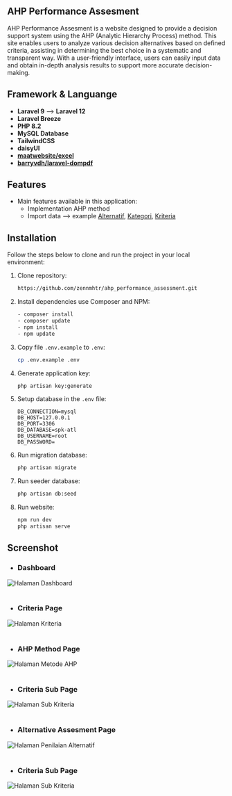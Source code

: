 ## AHP Performance Assesment
AHP Performance Assesment is a website designed to provide a decision support system using the AHP (Analytic Hierarchy Process) method. This site enables users to analyze various decision alternatives based on defined criteria, assisting in determining the best choice in a systematic and transparent way. With a user-friendly interface, users can easily input data and obtain in-depth analysis results to support more accurate decision-making.

## Framework & Languange
- **Laravel 9** --> **Laravel 12**
- **Laravel Breeze**
- **PHP 8.2**
- **MySQL Database**
- **TailwindCSS**
- **daisyUI**
- **[maatwebsite/excel](https://laravel-excel.com/)**
- **[barryvdh/laravel-dompdf](https://github.com/barryvdh/laravel-dompdf)**

## Features

- Main features available in this application:
  - Implementation AHP method
  - Import data --> example [Alternatif](https://github.com/user-attachments/files/23052105/Import.Alternatif.xlsx), [Kategori](https://github.com/user-attachments/files/23052107/Import.Kategori.xlsx), [Kriteria](https://github.com/user-attachments/files/23052106/Import.Kriteria.xlsx)
    
## Installation
Follow the steps below to clone and run the project in your local environment:
1. Clone repository:

    ```bash
    https://github.com/zennmhtr/ahp_performance_assessment.git
    ```

2. Install dependencies use Composer and NPM:
    ```bash
    - composer install
    - composer update
    - npm install
    - npm update
    ```

3. Copy file `.env.example` to `.env`:

    ```bash
    cp .env.example .env
    ```

4. Generate application key:

    ```bash
    php artisan key:generate
    ```

5. Setup database in the `.env` file:

    ```plaintext
    DB_CONNECTION=mysql
    DB_HOST=127.0.0.1
    DB_PORT=3306
    DB_DATABASE=spk-atl
    DB_USERNAME=root
    DB_PASSWORD=
    ```

6. Run migration database:

    ```bash
    php artisan migrate
    ```

7. Run seeder database:

    ```bash
    php artisan db:seed
    ```

8. Run website:

    ```bash
    npm run dev
    php artisan serve
    ```

## Screenshot
- ### **Dashboard**

<img src="https://github.com/user-attachments/assets/adeaedef-a977-4309-a542-510e4c2dcbab" alt="Halaman Dashboard" width="" />
<br><br>

- ### **Criteria Page**

<img src="https://github.com/user-attachments/assets/05d065bd-eb8b-43cc-b743-91bccb7b0b3a" alt="Halaman Kriteria" width="" />
<br><br>

- ### **AHP Method Page**

<img src="https://github.com/user-attachments/assets/e546f0eb-2c9b-4dae-a2df-2d1f342bc020" alt="Halaman Metode AHP" width="" />
<br><br>

- ### **Criteria Sub Page**

<img src="https://github.com/user-attachments/assets/7c7b5499-6b91-4e95-88a6-f0aa74eb888d" alt="Halaman Sub Kriteria" width="" />
<br><br>

- ### **Alternative Assesment Page**

<img src="https://github.com/user-attachments/assets/b7638759-c99b-45e2-9d6a-c5075a414879" alt="Halaman Penilaian Alternatif" width="" />
<br><br>

- ### **Criteria Sub Page**

<img src="https://github.com/user-attachments/assets/7c7b5499-6b91-4e95-88a6-f0aa74eb888d" alt="Halaman Sub Kriteria" width="" />
<br><br>
